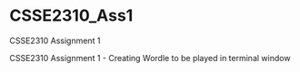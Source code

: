 # CSSE2310_Ass1
CSSE2310 Assignment 1

CSSE2310 Assignment 1 - Creating Wordle to be played in terminal window

